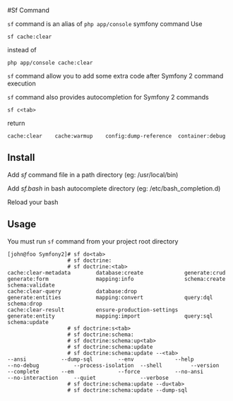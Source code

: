 #Sf Command

`sf` command is an alias of `php app/console` symfony command
Use

    sf cache:clear

instead of

    php app/console cache:clear

`sf` command allow you to add some extra code after Symfony 2 command execution

`sf` command also provides autocompletion for Symfony 2 commands

    sf c<tab>

return

    cache:clear    cache:warmup    config:dump-reference  container:debug


## Install

Add *sf* command file in a path directory (eg: /usr/local/bin)

Add *sf.bash* in bash autocomplete directory (eg: /etc/bash_completion.d)

Reload your bash


## Usage

You must run `sf` command from your project root directory

    [john@foo Symfony2]# sf do<tab>
                       # sf doctrine:
                       # sf doctrine:<tab>
    cache:clear-metadata        database:create             generate:crud               generate:form               mapping:info                schema:create               schema:validate             
    cache:clear-query           database:drop               generate:entities           mapping:convert             query:dql                   schema:drop                 
    cache:clear-result          ensure-production-settings  generate:entity             mapping:import              query:sql                   schema:update               
                       # sf doctrine:s<tab>
                       # sf doctrine:schema:
                       # sf doctrine:schema:up<tab>
                       # sf doctrine:schema:update
                       # sf doctrine:schema:update --<tab>
    --ansi           --dump-sql        --env             --help           --no-debug           --process-isolation  --shell         --version            
    --complete       --em              --force           --no-ansi        --no-interaction     --quiet              --verbose       
                       # sf doctrine:schema:update --du<tab>
                       # sf doctrine:schema:update --dump-sql 
